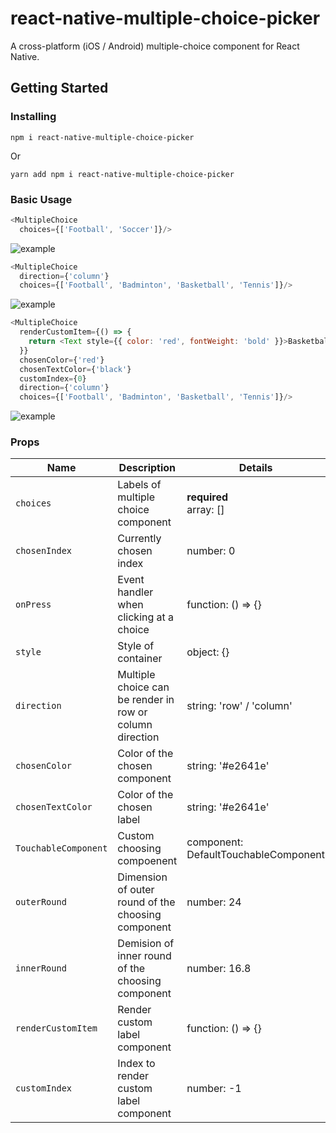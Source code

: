 # react-native-multiple-choice-picker

A cross-platform (iOS / Android) multiple-choice component for React Native.


## Getting Started

### Installing

`npm i react-native-multiple-choice-picker`

Or

`yarn add npm i react-native-multiple-choice-picker`

### Basic Usage
```js
<MultipleChoice
  choices={['Football', 'Soccer']}/>
```
![example](https://i.ibb.co/3B9bzH3/Screen-Shot-2019-11-05-at-04-50-17.png)



```js
<MultipleChoice
  direction={'column'}
  choices={['Football', 'Badminton', 'Basketball', 'Tennis']}/>
```
![example](https://i.ibb.co/LCWQ5FZ/Screen-Shot-2019-11-05-at-05-35-51.png)


```js
<MultipleChoice
  renderCustomItem={() => {
    return <Text style={{ color: 'red', fontWeight: 'bold' }}>Basketball</Text>
  }}
  chosenColor={'red'}
  chosenTextColor={'black'}
  customIndex={0}
  direction={'column'}
  choices={['Football', 'Badminton', 'Basketball', 'Tennis']}/>
```
![example](https://i.ibb.co/MN79h4H/Screen-Shot-2019-11-05-at-05-55-33.png)

### Props

| Name                                            | Description                                                                                                                                                                                                                                                                                                                                                                                                                                                                                             | Details                  |
| ----------------------------------------------- | ------------------------------------------------------------------------------------------------------------------------------------------------------------------------------------------------------------------------------------------------------------------------------------------------------------------------------------------------------------------------------------------------------------------------------------------------------------------------------------------------------- | ------------------------ |
| `choices`                                 | Labels of multiple choice component                                                                                                                                                                                                                                                                                                                                                                                                                                                                 | **required**<br>array: [] |
| `chosenIndex`                                         | Currently chosen index                                                                                                                                                            | number: 0  |
| `onPress`                                   | Event handler when clicking at a choice                                                                                                                                                                                                                                                                                                      | function: () => {}                   |
| `style`                                      | Style of container                                                                                                                                                                                                                                                                                                                                                                                                                                                               | object: {}                  |
| `direction`                                         | Multiple choice can be render in row or column direction                                                                                                                                                                                                                                                           | string: 'row' / 'column'                      |
| `chosenColor`                                       | Color of the chosen component                                                                                                                                                                                                                                    | string: '#e2641e'           |
| `chosenTextColor`                                         | Color of the chosen label                                                                                                                                                                                                                                                                  | string: '#e2641e'                   |
| `TouchableComponent`                                   | Custom choosing compoenent                                                                                                                                                                                                                                                                                                                                                                               | component: DefaultTouchableComponent                   |
| `outerRound`                                          | Dimension of outer round of the choosing component                                                                                                                                                                                                                                                               | number: 24                |
| `innerRound`                                | Demision of inner round of the choosing component                                                                                                                                                                                                                                                                                                                           | number: 16.8                   |
| `renderCustomItem`| Render custom label component                                                                                                                                                                                                                                                       | function: () => {}                  |
| `customIndex` | Index to render custom label component| number: -1                  |
